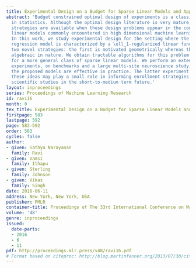 ```yaml
---
title: Experimental Design on a Budget for Sparse Linear Models and Applications
abstract: 'Budget constrained optimal design of experiments is a classical problem
  in statistics. Although the optimal design literature is very mature, few efficient
  strategies are available when these design problems appear in the context of sparse
  linear models commonly encountered in high dimensional machine learning and statistics.
  In this work, we study experimental design for the setting where the underlying
  regression model is characterized by a \ell_1-regularized linear function. We propose
  two novel strategies: the first is motivated geometrically whereas the second is
  algebraic in nature. We obtain tractable algorithms for this problem and also hold
  for a more general class of sparse linear models. We perform an extensive set of
  experiments, on benchmarks and a large multi-site neuroscience study, showing that
  the proposed models are effective in practice. The latter experiment suggests that
  these ideas may play a small role in informing enrollment strategies for similar
  scientific studies in the short-to-medium term future.'
layout: inproceedings
series: Proceedings of Machine Learning Research
id: ravi16
month: 0
tex_title: Experimental Design on a Budget for Sparse Linear Models and Applications
firstpage: 583
lastpage: 592
page: 583-592
order: 583
cycles: false
author:
- given: Sathya Narayanan
  family: Ravi
- given: Vamsi
  family: Ithapu
- given: Sterling
  family: Johnson
- given: Vikas
  family: Singh
date: 2016-06-11
address: New York, New York, USA
publisher: PMLR
container-title: Proceedings of The 33rd International Conference on Machine Learning
volume: '48'
genre: inproceedings
issued:
  date-parts:
  - 2016
  - 6
  - 11
pdf: http://proceedings.mlr.press/v48/ravi16.pdf
# Format based on citeproc: http://blog.martinfenner.org/2013/07/30/citeproc-yaml-for-bibliographies/
---
```

